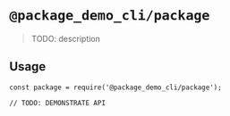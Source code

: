 # `@package_demo_cli/package`

> TODO: description

## Usage

```
const package = require('@package_demo_cli/package');

// TODO: DEMONSTRATE API
```
